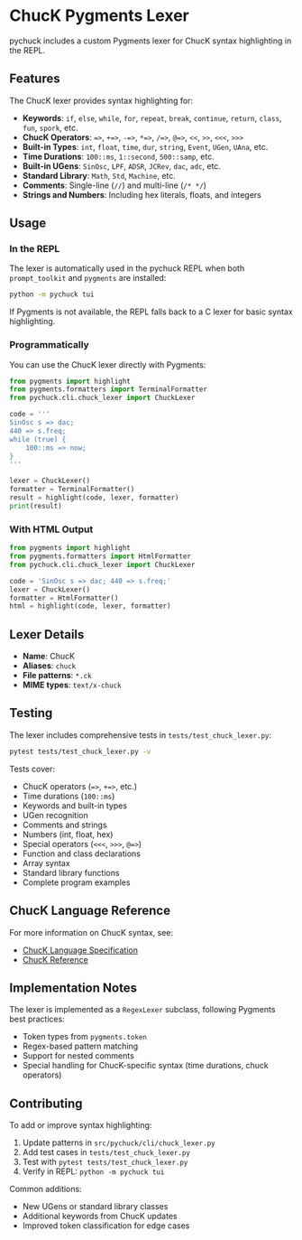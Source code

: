 # ChucK Pygments Lexer

pychuck includes a custom Pygments lexer for ChucK syntax highlighting in the REPL.

## Features

The ChucK lexer provides syntax highlighting for:

- **Keywords**: `if`, `else`, `while`, `for`, `repeat`, `break`, `continue`, `return`, `class`, `fun`, `spork`, etc.
- **ChucK Operators**: `=>`, `+=>`, `-=>`, `*=>`, `/=>`, `@=>`, `<<`, `>>`, `<<<`, `>>>`
- **Built-in Types**: `int`, `float`, `time`, `dur`, `string`, `Event`, `UGen`, `UAna`, etc.
- **Time Durations**: `100::ms`, `1::second`, `500::samp`, etc.
- **Built-in UGens**: `SinOsc`, `LPF`, `ADSR`, `JCRev`, `dac`, `adc`, etc.
- **Standard Library**: `Math`, `Std`, `Machine`, etc.
- **Comments**: Single-line (`//`) and multi-line (`/* */`)
- **Strings and Numbers**: Including hex literals, floats, and integers

## Usage

### In the REPL

The lexer is automatically used in the pychuck REPL when both `prompt_toolkit` and `pygments` are installed:

```bash
python -m pychuck tui
```

If Pygments is not available, the REPL falls back to a C lexer for basic syntax highlighting.

### Programmatically

You can use the ChucK lexer directly with Pygments:

```python
from pygments import highlight
from pygments.formatters import TerminalFormatter
from pychuck.cli.chuck_lexer import ChuckLexer

code = '''
SinOsc s => dac;
440 => s.freq;
while (true) {
    100::ms => now;
}
'''

lexer = ChuckLexer()
formatter = TerminalFormatter()
result = highlight(code, lexer, formatter)
print(result)
```

### With HTML Output

```python
from pygments import highlight
from pygments.formatters import HtmlFormatter
from pychuck.cli.chuck_lexer import ChuckLexer

code = 'SinOsc s => dac; 440 => s.freq;'
lexer = ChuckLexer()
formatter = HtmlFormatter()
html = highlight(code, lexer, formatter)
```

## Lexer Details

- **Name**: ChucK
- **Aliases**: `chuck`
- **File patterns**: `*.ck`
- **MIME types**: `text/x-chuck`

## Testing

The lexer includes comprehensive tests in `tests/test_chuck_lexer.py`:

```bash
pytest tests/test_chuck_lexer.py -v
```

Tests cover:

- ChucK operators (`=>`, `+=>`, etc.)
- Time durations (`100::ms`)
- Keywords and built-in types
- UGen recognition
- Comments and strings
- Numbers (int, float, hex)
- Special operators (`<<<`, `>>>`, `@=>`)
- Function and class declarations
- Array syntax
- Standard library functions
- Complete program examples

## ChucK Language Reference

For more information on ChucK syntax, see:

- [ChucK Language Specification](https://chuck.stanford.edu/doc/language/)
- [ChucK Reference](https://chuck.stanford.edu/doc/reference/)

## Implementation Notes

The lexer is implemented as a `RegexLexer` subclass, following Pygments best practices:

- Token types from `pygments.token`
- Regex-based pattern matching
- Support for nested comments
- Special handling for ChucK-specific syntax (time durations, chuck operators)

## Contributing

To add or improve syntax highlighting:

1. Update patterns in `src/pychuck/cli/chuck_lexer.py`
2. Add test cases in `tests/test_chuck_lexer.py`
3. Test with `pytest tests/test_chuck_lexer.py`
4. Verify in REPL: `python -m pychuck tui`

Common additions:

- New UGens or standard library classes
- Additional keywords from ChucK updates
- Improved token classification for edge cases
